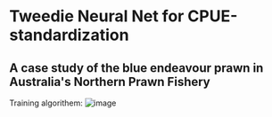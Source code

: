 # Tweedie Neural Net for CPUE-standardization
## A case study of the blue endeavour prawn in Australia's Northern Prawn Fishery

Training algorithem:
![image](https://github.com/leiyeming/tweedie-neural-net-for-CPUE-standardization/assets/47510325/a11c2f7f-ff17-43d4-a12f-5879b3f67da4)
